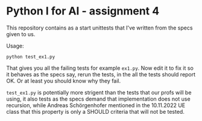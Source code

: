 Python I for AI - assignment 4
==============================

This repository contains as a start unittests that I've written from the specs given to us.

Usage:

```
python test_ex1.py
```

That gives you all the failing tests for example `ex1.py`. Now edit it to fix it so it behaves as the specs say,
rerun the tests, in the all the tests should report OK. Or at least you should know why they fail.

`test_ex1.py` is potentially more strigent than the tests that our profs will be using, it also tests as the specs
demand that implementation does not use recursion, while Andreas Schörgenhofer mentioned in the 10.11.2022 UE class
that this property is only a SHOULD criteria that will not be tested.
